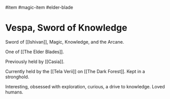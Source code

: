 #item #magic-item #elder-blade
# Vespa, Sword of Knowledge 
Sword of [[Ishivan]], Magic, Knowledge, and the Arcane. 

One of [[The Elder Blades]].

Previously held by [[Casia]].

Currently held by the [[Tela Verii]] on [[The Dark Forest]]. Kept in a stronghold. 

Interesting, obsessed with exploration, curious, a drive to knowledge. Loved humans.